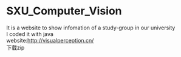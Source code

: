 # SXU_Computer_Vision
It is a website to show infomation of a study-group in our university <br>
I coded it with java<br>
website:http://visualperception.cn/<br>
下载zip
